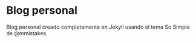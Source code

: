 # Blog personal

Blog personal creado completamente en Jekyll usando el tema So Simple de @mmistakes.

